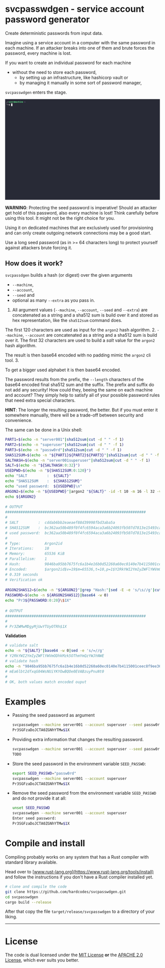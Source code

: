 # svcpasswdgen -  service account password generator

Create deterministic passwords from input data.

Imagine using a service account in a computer with the same password in each machine. If an attacker breaks into one of them and brute forces the password, every machine is lost.

If you want to create an individual password for each machine

- without the need to store each password,
  - by setting up an infrastructure, like hashicorp vault or
  - by managing it manually in some sort of password manager,

`svcpasswdgen` enters the stage.

![](./docs/gfx/svcpasswdgen.gif)

**WARNING**: Protecting the seed password is imperative! Should an attacker get hold of this password, also every machine is lost! Think carefully before using this tool. It might not be the right choice for you.

Using it on dedicated machines that are exclusively used for provisioning and can only create outgoing network connections may be a good start.

Use a long seed password (as in >= 64 characters long) to protect yourself against attackers brute forcing it.


## How does it work?

`svcpassdgen` builds a hash (or digest) over the given arguments

- `--machine`,
- `--account`,
- `--seed` and
- optional as many `--extra` as you pass in.


1. All argument values (`--machine`, `--account`, `--seed` and `--extra`) are concatenated as a string and a sha512 sum is build over it and stored as hex representation, like the `sha512sum` command does.

  The first 120 characters are used as input for the `argon2` hash algorithm.
2. `--machine`, `--account` are concatenated as a string and a sha512 sum is build over it. The first 32 characters are used to build a *salt* value for the `argon2` hash algorithm.

  The result is then base64 encoded with no padding mimic the `argon2` cli tool.
3. 

 To get a bigger used alphabet it is then base64 encoded.

The password results from the prefix, the `--length` characters of the base64 encoded final sha512 sum and the suffix. The prefix and suffix do not add any security! How could they, beeing the same on each machine and account? They simply help to satisfy all of your possible password rules that need extra special characters.

**HINT**: The longer the resulting password, the better. But if you must enter it somewhere manually, there will be a trade-off between security and convenience.

The same can be done in a Unix shell:

```bash
PART1=$(echo -n "server001"|sha512sum|cut -d " " -f 1)
PART2=$(echo -n "superuser"|sha512sum|cut -d " " -f 1)
PART3=$(echo -n "passw0rd"|sha512sum|cut -d " " -f 1)
SHA512SUM=$(echo -n "${PART1}${PART2}${PART3}"|sha512sum|cut -d " " -f 1)
SALTHASH=$(echo -n "server001superuser"|sha512sum|cut -d " " -f 1)
SALT=$(echo -n "${SALTHASH:0:32}")
USEDPWD=$(echo -n "${SHA512SUM:0:120}")
echo "SALT         :  ${SALT}"
echo "SHA512SUM    :  ${SHA512SUM}"
echo "used password:  ${USEDPWD}\n"
ARGON2=$(echo -n "${USEDPWD}"|argon2 "${SALT}" -id -t 10 -m 16 -l 32 -v 13)
echo ${ARGON2}

# OUTPUT
################################################################
#
# SALT         :  cddab6bb2eaeaef88d39998fbd3aba5a
# SHA512SUM    :  bc362aa50b489f0f4fc6594aca3a6b24093fb507d7813e15493ca791a2fe2e12fcefd91fa15a5149884d30e3b0a6aebd734d55a7a12559b66aa93f3a675fa71d
# used password:  bc362aa50b489f0f4fc6594aca3a6b24093fb507d7813e15493ca791a2fe2e12fcefd91fa15a5149884d30e3b0a6aebd734d55a7a12559b66aa93f3a
# 
# Type:           Argon2id
# Iterations:     10
# Memory:         65536 KiB
# Parallelism:    1
# Hash:           9846ba95bb7675fc6a1b4e16b0d52260a60ec0140e7b4115001ceec8f9ee36dd
# Encoded:        $argon2id$v=19$m=65536,t=10,p=1$Y2RkYWI2YmIyZWFlYWVmODhkMzk5OThmYmQzYWJhNWE$mEa6lbt2dfxqG04WsNUiYKYOwBQOe0EVABzuyPnuNt0
# 0.319 seconds
# Verification ok

ARGON2SHA512=$(echo -n "${ARGON2}"|grep "Hash:"|sed -E -e 's/\s//g'|cut -d ":" -f 2|xxd -r -p|base64 -w 0|sed -e 's/=//g'|sha512sum|cut -d " " -f 1)
PASSWORD=$(echo -n ${ARGON2SHA512}|base64 -w 0)
echo "Pr3${PASSWORD:0:20}\$1X"

# OUTPUT
################################################################
#
# Pr3ZWMwMDgyMjUwYTUyOTRh$1X
```


**Validation** 

```bash
# validate salt
echo -n "${SALT}"|base64 -w 0|sed -e 's/=//g'
# Y2RkYWI2YmIyZWFlYWVmODhkMzk5OThmYmQzYWJhNWE
# validate hash
echo -n "9846ba95bb7675fc6a1b4e16b0d52260a60ec0140e7b4115001ceec8f9ee36dd"|xxd -r -p|base64 -w 0|sed -e 's/=//g'
# mEa6lbt2dfxqG04WsNUiYKYOwBQOe0EVABzuyPnuNt0
#
# OK, both values match encoded ouput
```


# Examples

- Passing the seed password as argument

    ```bash
    svcpasswdgen --machine server001 --account superuser --seed passw0rd
    Pr3SGFzaDoJCTA0ZGNhYTMw$1X
    ```
- Providing extra information that changes the resulting password.

    ```bash
    svcpasswdgen --machine server001 --account superuser --seed passw0rd --extra rack-042
    TODO
    ```
- Store the seed password in the environment variable `SEED_PASSWD`:

    ```bash
    export SEED_PASSWD="passw0rd"
    svcpasswdgen --machine server001 --account superuser
    Pr3SGFzaDoJCTA0ZGNhYTMw$1X
    ```
- Remove the seed password from the environment variable `SEED_PASSWD` and do not provide it at all:

    ```bash
    unset SEED_PASSWD
    svcpasswdgen --machine server001 --account superuser
    Enter seed password:
    Pr3SGFzaDoJCTA0ZGNhYTMw$1X
    ```


# Compile and install

Compiling probably works on any system that has a Rust compiler with standard library available.

Head over to [www.rust-lang.org](https://www.rust-lang.org/tools/install) and follow the instructions if you don't have a Rust compiler installed yet.

```bash
# clone and compile the code
git clone https://github.com/hardcodes/svcpasswdgen.git
cd svcpasswdgen
cargo build --release
```

After that copy the file `target/release/svcpasswdgen` to a directory of your liking.

------

# License

The code is dual licensed under the [MIT License](./LICENSE-MIT) **or** the [APACHE 2.0 License](http://www.apache.org/licenses/LICENSE-2.0), which ever suits you better.

